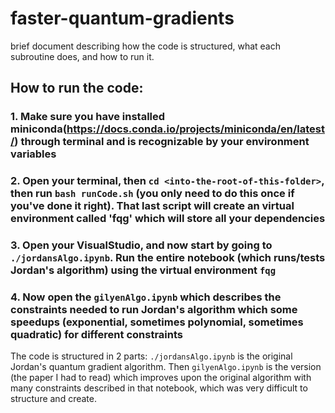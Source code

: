 # faster-quantum-gradients



brief document describing how the code is structured, what each subroutine does, and how to run it.

## How to run the code:
### 1. Make sure you have installed miniconda(https://docs.conda.io/projects/miniconda/en/latest/) through terminal and is recognizable by your environment variables
### 2. Open your terminal, then `cd <into-the-root-of-this-folder>`, then run `bash runCode.sh` (you only need to do this once if you've done it right). That last script will create an virtual environment called 'fqg' which will store all your dependencies
### 3. Open your VisualStudio, and now start by going to `./jordansAlgo.ipynb`. Run the entire notebook (which runs/tests Jordan's algorithm) using the virtual environment `fqg`
### 4. Now open the `gilyenAlgo.ipynb` which describes the constraints needed to run Jordan's algorithm which some speedups (exponential, sometimes polynomial, sometimes quadratic) for different constraints



The code is structured in 2 parts:
`./jordansAlgo.ipynb` is the original Jordan's quantum gradient algorithm. Then `gilyenAlgo.ipynb` is the version (the paper I had to read) which improves upon the original algorithm with many constraints described in that notebook, which was very difficult to structure and create.